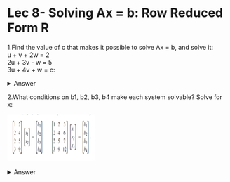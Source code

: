 # Lec 8- Solving Ax = b: Row Reduced Form R

1.Find the value of c that makes it possible to solve Ax = b, and solve it: <br>
        u + v + 2w = 2 <br>
       2u + 3v - w = 5 <br>
       3u + 4v + w = c: <br>
       
 <details>
<summary>
Answer
</summary>
c == 7 allows u = 1, v == 1, w == O. The column space is a plane.
</details>

2.What conditions on b1, b2, b3, b4 make each system solvable? Solve for x:

![Question2](Images/lec8_q2.png)

<details>
<summary>
Answer
</summary>
Solvable if b2 = 2b1 and 3b1 - ,3b3 + b4 = O. Then X = 
<br>

![Question2](Images/lec8_a1.png)

<br>
(b) Solvable if b2 == 2b1 and 3b1 - 3b3 + b4 == O. Then x =
<br>

![Question2](Images/lec8_a2.png)
</details>
